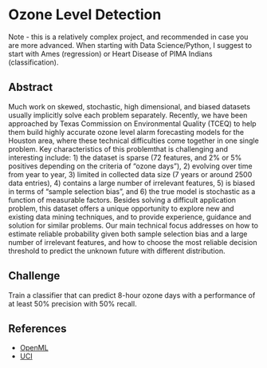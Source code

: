# Ozone Level Detection

Note - this is a relatively complex project, and recommended in case you are more advanced. When starting with Data Science/Python, I suggest to start with Ames (regression) or Heart Disease of PIMA Indians (classification).

## Abstract
Much work on skewed, stochastic, high dimensional, and biased datasets usually implicitly solve each problem separately. Recently, we have been approached by Texas Commission on Environmental Quality (TCEQ) to help them build highly accurate ozone level alarm forecasting models for the Houston area, where these technical difficulties come together in one single problem. Key characteristics of this problemthat is challenging and interesting include: 1) the dataset is sparse (72 features, and 2% or 5% positives depending on the criteria of “ozone days”), 2) evolving over time from year to year, 3) limited in collected data size (7 years or around 2500 data entries), 4) contains a large number of irrelevant features, 5) is biased in terms of “sample selection bias”, and 6) the true model is stochastic as a function of measurable factors. Besides solving a difficult application problem, this dataset offers a unique opportunity to explore new and existing data mining techniques, and to provide experience, guidance and solution for similar problems. Our main technical focus addresses on how to estimate reliable probability given both sample selection bias and a large number of irrelevant features, and how to choose the most reliable decision threshold to predict the unknown future with different distribution.

## Challenge
Train a classifier that can predict 8-hour ozone days with a performance of at least 50% precision with 50% recall.

## References
- [OpenML](https://www.openml.org/d/1487)
- [UCI](https://archive.ics.uci.edu/ml/datasets/ozone+level+detection)
